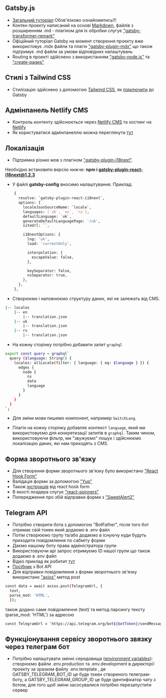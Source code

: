 ## Gatsby.js

- [Загальний туторіал](https://www.gatsbyjs.com/docs/tutorial/) Обов'язково
  ознайомитись!!!
- Контен проекту написаний на основі
  [Markdown](https://gist.github.com/Jekins/2bf2d0638163f1294637), файлів з
  розширенням .md - плагіном для їх обробки слугує
  ["gatsby-transformer-remark"](https://www.gatsbyjs.com/docs/working-with-images-in-markdown/#using-the-transformer-remark-plugin)
- Офіційний туторіал Gatsby на момент створення проекту вже використовує .mdx
  файли та плагін
  ["gatsby-plugin-mdx"](https://www.gatsbyjs.com/docs/working-with-images-in-markdown/#using-the-mdx-plugin)
  що також підтримує .md файли за умови відповідних налаштувань
- Routing в проекті здійснено з використанням
  ["gatsby-node.js"](https://www.gatsbyjs.com/docs/reference/routing/creating-routes/#using-gatsby-nodejs)
  та
  ["create-pages"](https://www.gatsbyjs.com/docs/reference/config-files/gatsby-node/#createPages)

## Стилі з Tailwind CSS

- Стилізацію здійснено з допомогою [Tailwind CSS](https://tailwindcss.com), як
  [підключити](https://tailwindcss.com/docs/guides/gatsby) до Gatsby

## Адмінпанель Netlify CMS

- Контроль контенту здійснюється через
  [Netlify CMS](https://www.netlifycms.org/docs/add-to-your-site/) та хостинг на
  [Netlify](https://www.netlify.com/)
- Як користуватися адмінпанеллю можна переглянути [тут](README.admin.md)

## Локалізація

- Підтримка різних мов з плагіном
  ["gatsby-plugin-i18next"](https://www.gatsbyjs.com/plugins/gatsby-plugin-react-i18next/?=i18next#install-package).

Необхідно встановити версію нижче: **npm i gatsby-plugin-react-i18next@1.2.3**

- У файлі **gatsby-config** вносимо налаштування. Приклад:

```bash
    {
      resolve: `gatsby-plugin-react-i18next`,
      options: {
        localeJsonSourceName: `locale`,
        languages: [`uk`, `en`, `ru`],
        defaultLanguage: `uk`,
        generateDefaultLanguagePage: '/uk',
        siteUrl: ``,

        i18nextOptions: {
          lng: 'uk',
          load: 'currentOnly',

          interpolation: {
            escapeValue: false,
          },

          keySeparator: false,
          nsSeparator: true,
        },
      },
    },
```

- Створюємо і наповнюємо структуру даних, які не залежать від CMS.

```bash
|-- locales
    |-- en
        |-- translation.json
    |-- uk
        |-- translation.json
    |-- ru
        |-- translation.json
```

- На кожну сторінку потрібно добавити запит `graphql`

```bash
export const query = graphql`
  query ($language: String!) {
    locales: allLocale(filter: { language: { eq: $language } }) {
      edges {
        node {
          ns
          data
          language
        }
      }
    }
  }
`;
```

- Для зміни мови пишемо компонент, например `SwitchLang`.

- Плагін на кожну сторінку добавляє контекст `language`, який ми використовуємо
  для конкретизації запитів в `graphql`. Таким чином, використовуючи фільтр, ми
  "звужуємо" пошук і здійснюємо локалізацію даних, які нам приходять з СMS.

## Форма зворотнього зв'язку

- Для створення форми зворотнього зв'язку було використано
  ["React Hook Form"](https://react-hook-form.com/get-started/#Quickstart)
- Валідація форми за допомогою ["Yup"](https://www.npmjs.com/package/yup#api)
- Також [інструкція](https://react-hook-form.com/get-started/#SchemaValidation)
  від react hook form
- В якості лоадера слугує
  ["react-spinners"](https://www.davidhu.io/react-spinners/)
- Попередження про збій відправки форми з
  ["SweetAlert2"](https://sweetalert2.github.io/)

## Telegram API

- Потрібно створити бота з допомогою "BotFather", після того бот отримає свій
  токен який додаємо в .env файл
- Потім створюємо групу та/або додаємо в існуючу куди будуть приходити
  повідомлення по сабміту форми
- Даємо нашому боту права адміністратора групи
- Використовуючи арі запрос отримуємо ID нашої групи що також додаємо в .env
  файл
- Відео приклад як робитит [тут](https://www.youtube.com/watch?v=R4RhgBJpXSQ)
- [Посібник](https://tlgrm.ru/docs/bots/api) з Bot API
- Для відправки повідомлення з форми зворотнього зв'язку використано
  ["axios"](https://axios-http.com/ru/docs/intro) метод post

```bash
const data = await axios.post(TelegramUrl, {
  text,
  parse_mod: 'HTML',
  });
```

також додано саме повідомлення (text) та метод парсингу тексту (parse_mod:
'HTML') за адресою

```bash
const TelegramUrl = `https://api.telegram.org/bot${botToken}/sendMessage?chat_id=${chatId}`;
```

## Функціонування сервісу зворотнього звязку через телеграм бот

- Потрібно налаштувати змінні середовища
  ([environment variables](https://www.gatsbyjs.com/docs/how-to/local-development/environment-variables/)):
  створюємо файли .env.production та .env.development в директорії проекту за
  зразком файлу .env.template , де GATSBY_TELEGRAM_BOT_ID це буде токен
  створеного телеграм-боту, а GATSBY_TELEGRAM_GROUP_ID це буде ідентифікатор
  чату з ботом, для того щоб зміни засосувалися потрібно перезапустити сервер
